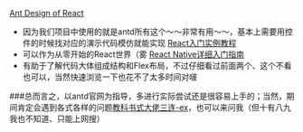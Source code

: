 [Ant Design of React](https://ant.design/docs/react/introduce-cn)
- 因为我们项目中使用的就是antd所有这个～～非常有用～～，基本上需要用控件的时候找对应的演示代码模仿就能实现
[React入门实例教程](http://www.ruanyifeng.com/blog/2015/03/react.html)
- 可以作为从零开始的React世界（雾
[React Native详细入门指南](https://www.jianshu.com/p/fa0874be0827)
- 有助于了解代码大体组成结构和Flex布局，不过仔细看过前面两个、这个不看也可以，当然快速浏览一下也花不了太多时间对啵

###总而言之，以antd官网为指导，多进行实际尝试还是很容易上手的；当然，期间肯定会遇到各式各样的问题[教科书式大佬三连-ex](https://imgsa.baidu.com/forum/w%3D580/sign=cb152062f6039245a1b5e107b795a4a8/c3a110fab2fb431665f9acd52aa446230bf7d38d.jpg)，也可以来问我（但十有八九我也不知道、只能上网搜）
